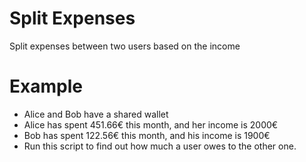 # Split Expenses
Split expenses between two users based on the income

# Example
- Alice and Bob have a shared wallet
- Alice has spent 451.66€ this month, and her income is 2000€
- Bob has spent 122.56€ this month, and his income is 1900€
- Run this script to find out how much a user owes to the other one.
